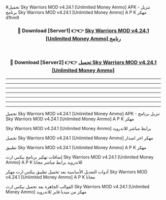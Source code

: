 #تحميل Sky Warriors MOD v4.24.1 [Unlimited Money Ammo]  APK - تنزيل برنامج Sky Warriors MOD v4.24.1 [Unlimited Money Ammo]  A P K مهكر d1hm9 



<div align="center">
<h3>🔴 Download [Server1] 👉👉 <a href="https://apkdownload10.web.app/?title=Sky Warriors MOD v4.24.1 [Unlimited Money Ammo] ">Sky Warriors MOD v4.24.1 [Unlimited Money Ammo]  رنامج</a></h3><br>

<h3>🔴 Download [Server2] 👉👉 <a href="https://apkdownload10.web.app/?title=Sky Warriors MOD v4.24.1 [Unlimited Money Ammo] ">تحميل Sky Warriors MOD v4.24.1 [Unlimited Money Ammo]  </a></h3>
</div>


----------------------------------------------------------

----------------------------------------------------------

----------------------------------------------------------

----------------------------------------------------------

----------------------------------------------------------

----------------------------------------------------------

----------------------------------------------------------

تحميل Sky Warriors MOD v4.24.1 [Unlimited Money Ammo]  APK - تنزيل برنامج Sky Warriors MOD v4.24.1 [Unlimited Money Ammo]  A P K مهكر

Sky Warriors MOD v4.24.1 [Unlimited Money Ammo]  برابط مباشر للاندرويد

تحميل Sky Warriors MOD v4.24.1 [Unlimited Money Ammo]  مهكر اخر اصدار

تطبيق Sky Warriors MOD v4.24.1 [Unlimited Money Ammo]  A P K مهكر

إضافات تهكير برنامج بيكس ارت Sky Warriors MOD v4.24.1 [Unlimited Money Ammo]  A P K للاندرويد برابط مباشر مجانا

أدوات التعديل الأساسية بعد تحميل تطبيق بيكس ارت مهكر Sky Warriors MOD v4.24.1 [Unlimited Money Ammo]  A P K مجانا

القوالب الجاهزة بعد تحميل بيكس ارت Sky Warriors MOD v4.24.1 [Unlimited Money Ammo]  مهكر من ميديا فاير للاندرويد


